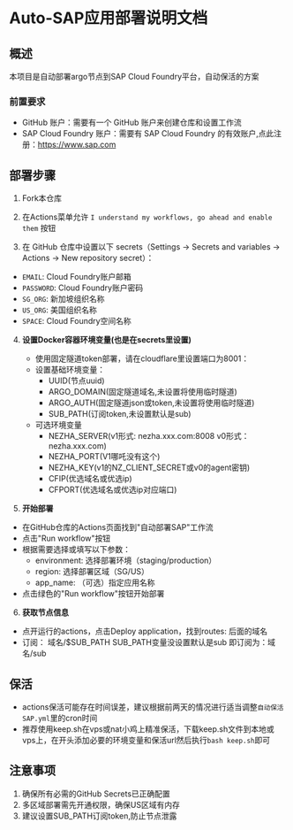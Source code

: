 # Auto-SAP应用部署说明文档

## 概述

本项目是自动部署argo节点到SAP Cloud Foundry平台，自动保活的方案

### 前置要求
* GitHub 账户：需要有一个 GitHub 账户来创建仓库和设置工作流
* SAP Cloud Foundry 账户：需要有 SAP Cloud Foundry 的有效账户,点此注册：https://www.sap.com

## 部署步骤

1. Fork本仓库

2. 在Actions菜单允许 `I understand my workflows, go ahead and enable them` 按钮

3. 在 GitHub 仓库中设置以下 secrets（Settings → Secrets and variables → Actions → New repository secret）：
- `EMAIL`: Cloud Foundry账户邮箱
- `PASSWORD`: Cloud Foundry账户密码
- `SG_ORG`: 新加坡组织名称
- `US_ORG`: 美国组织名称
- `SPACE`: Cloud Foundry空间名称

4. **设置Docker容器环境变量(也是在secrets里设置)**
   - 使用固定隧道token部署，请在cloudflare里设置端口为8001：
   - 设置基础环境变量：
     - UUID(节点uuid)
     - ARGO_DOMAIN(固定隧道域名,未设置将使用临时隧道)
     - ARGO_AUTH(固定隧道json或token,未设置将使用临时隧道)
     - SUB_PATH(订阅token,未设置默认是sub)
   - 可选环境变量
     - NEZHA_SERVER(v1形式: nezha.xxx.com:8008  v0形式：nezha.xxx.com)
     - NEZHA_PORT(V1哪吒没有这个)
     - NEZHA_KEY(v1的NZ_CLIENT_SECRET或v0的agent密钥)
     - CFIP(优选域名或优选ip)
     - CFPORT(优选域名或优选ip对应端口)

5. **开始部署**
* 在GitHub仓库的Actions页面找到"自动部署SAP"工作流
* 点击"Run workflow"按钮
* 根据需要选择或填写以下参数：
   - environment: 选择部署环境（staging/production）
   - region: 选择部署区域（SG/US）
   - app_name: （可选）指定应用名称
* 点击绿色的"Run workflow"按钮开始部署

6. **获取节点信息**
* 点开运行的actions，点击Deploy application，找到routes: 后面的域名
* 订阅： 域名/$SUB_PATH    SUB_PATH变量没设置默认是sub  即订阅为：域名/sub


## 保活 
* actions保活可能存在时间误差，建议根据前两天的情况进行适当调整`自动保活SAP.yml`里的cron时间
* 推荐使用keep.sh在vps或nat小鸡上精准保活，下载keep.sh文件到本地或vps上，在开头添加必要的环境变量和保活url然后执行`bash keep.sh`即可

## 注意事项

1. 确保所有必需的GitHub Secrets已正确配置
2. 多区域部署需先开通权限，确保US区域有内存
4. 建议设置SUB_PATH订阅token,防止节点泄露
